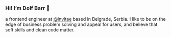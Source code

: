 ### Hi! I’m Dolf Barr 👋

a frontend engineer at [@invitae](https://github.com/invitae) based in Belgrade, Serbia. 
I like to be on the edge of business problem solving and appeal for users, and believe that soft skills and clean code matter.

<!--
**dolfbarr/dolfbarr** is a ✨ _special_ ✨ repository because its `README.md` (this file) appears on your GitHub profile.

Here are some ideas to get you started:

- 🔭 I’m currently working on ...
- 🌱 I’m currently learning ...
- 👯 I’m looking to collaborate on ...
- 🤔 I’m looking for help with ...
- 💬 Ask me about ...
- 📫 How to reach me: ...
- 😄 Pronouns: ...
- ⚡ Fun fact: ...
-->
